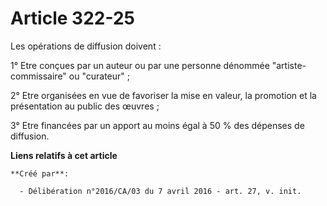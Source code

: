 # Article 322-25

Les opérations de diffusion doivent :

1° Etre conçues par un auteur ou par une personne dénommée "artiste-commissaire" ou "curateur" ;

2° Etre organisées en vue de favoriser la mise en valeur, la promotion et la présentation au public des œuvres ;

3° Etre financées par un apport au moins égal à 50 % des dépenses de diffusion.

**Liens relatifs à cet article**

	**Créé par**:

	  - Délibération n°2016/CA/03 du 7 avril 2016 - art. 27, v. init.
